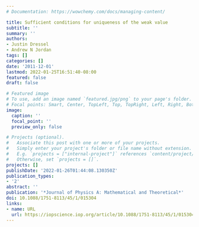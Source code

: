 ```yaml
---
# Documentation: https://wowchemy.com/docs/managing-content/

title: Sufficient conditions for uniqueness of the weak value
subtitle: ''
summary: ''
authors:
- Justin Dressel
- Andrew N Jordan
tags: []
categories: []
date: '2011-12-01'
lastmod: 2022-01-25T16:51:40-08:00
featured: false
draft: false

# Featured image
# To use, add an image named `featured.jpg/png` to your page's folder.
# Focal points: Smart, Center, TopLeft, Top, TopRight, Left, Right, BottomLeft, Bottom, BottomRight.
image:
  caption: ''
  focal_point: ''
  preview_only: false

# Projects (optional).
#   Associate this post with one or more of your projects.
#   Simply enter your project's folder or file name without extension.
#   E.g. `projects = ["internal-project"]` references `content/project/deep-learning/index.md`.
#   Otherwise, set `projects = []`.
projects: []
publishDate: '2022-01-26T01:44:08.130350Z'
publication_types:
- '2'
abstract: ''
publication: '*Journal of Physics A: Mathematical and Theoretical*'
doi: 10.1088/1751-8113/45/1/015304
links:
- name: URL
  url: https://iopscience.iop.org/article/10.1088/1751-8113/45/1/015304/meta
---
```

